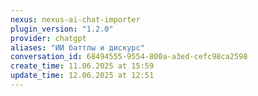 ```yaml
---
nexus: nexus-ai-chat-importer
plugin_version: "1.2.0"
provider: chatgpt
aliases: "ИИ баттлы и дискурс"
conversation_id: 68494555-9554-800a-a3ed-cefc98ca2598
create_time: 11.06.2025 at 15:59
update_time: 12.06.2025 at 12:51
---
```

